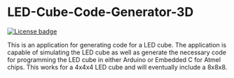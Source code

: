 # LED-Cube-Code-Generator-3D
[![License badge](https://img.shields.io/hexpm/l/repo_example.svg)](https://github.com/TTK4145-students-2020/Project15/blob/master/LICENSE.MD)

This is an application for generating code for a LED cube. The application is capable of simulating the LED cube as well as generate the necessary code for programming the LED cube in either Arduino or Embedded C for Atmel chips. This works for a 4x4x4 LED cube and will eventually include a 8x8x8.

